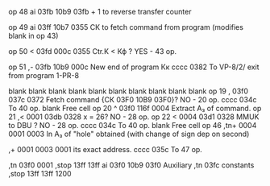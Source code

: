 op 48
ai   03fb 10b9 03fb                         + 1 to reverse transfer counter

op 49
ai   03ff 10b7 0355                         CК to fetch command from program (modifies blank in op 43)

op 50
<    03fd 000c 0355                         Ctr.К < Кф ? YES - 43 op.

op 51
,-   03fb 10b9 000c                         New end of program Кк
cccc 0382                                   To VP-8/2/ exit from program 1-PR-8

blank
blank
blank
blank
blank
blank
blank
blank
blank
blank
op 19
,    03f0 037c 0372                         Fetch command {CК 03F0 10B9 03F0}? NO - 20 op.
cccc 034c                                   To 40 op.
blank                                       Free cell
op 20
^     03f0 116f 0004                        Extract А₃ of command.
op 21
,< 	  0001 03db 0328                        х = 26? NO - 28 op.
op 22
< 	  0004 03d1 0328                         MMUK to DBU ? NO - 28 op.
cccc  034c                                  To 40 op.
blank                                       Free cell
op 46
,tn+  0004 0001 0003                        In А₃ of "hole" obtained (with change of sign dep on second)

,+    0001 0003 0001                        its exact address.
cccc  035c                                  To 47 op.

,tn   03f0 0001
,stop 13ff 13ff
ai    03f0 10b9 03f0                       Auxiliary
,tn             03fc                       constants
,stop 13ff 13ff
                1200
